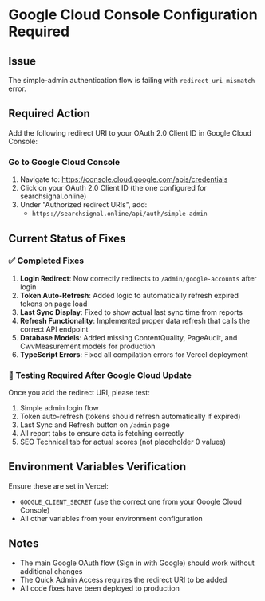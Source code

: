 # Google Cloud Console Configuration Required

## Issue
The simple-admin authentication flow is failing with `redirect_uri_mismatch` error.

## Required Action
Add the following redirect URI to your OAuth 2.0 Client ID in Google Cloud Console:

### Go to Google Cloud Console
1. Navigate to: https://console.cloud.google.com/apis/credentials
2. Click on your OAuth 2.0 Client ID (the one configured for searchsignal.online)
3. Under "Authorized redirect URIs", add:
   - `https://searchsignal.online/api/auth/simple-admin`

## Current Status of Fixes

### ✅ Completed Fixes
1. **Login Redirect**: Now correctly redirects to `/admin/google-accounts` after login
2. **Token Auto-Refresh**: Added logic to automatically refresh expired tokens on page load
3. **Last Sync Display**: Fixed to show actual last sync time from reports
4. **Refresh Functionality**: Implemented proper data refresh that calls the correct API endpoint
5. **Database Models**: Added missing ContentQuality, PageAudit, and CwvMeasurement models for production
6. **TypeScript Errors**: Fixed all compilation errors for Vercel deployment

### 🔄 Testing Required After Google Cloud Update
Once you add the redirect URI, please test:
1. Simple admin login flow
2. Token auto-refresh (tokens should refresh automatically if expired)
3. Last Sync and Refresh button on `/admin` page
4. All report tabs to ensure data is fetching correctly
5. SEO Technical tab for actual scores (not placeholder 0 values)

## Environment Variables Verification
Ensure these are set in Vercel:
- `GOOGLE_CLIENT_SECRET` (use the correct one from your Google Cloud Console)
- All other variables from your environment configuration

## Notes
- The main Google OAuth flow (Sign in with Google) should work without additional changes
- The Quick Admin Access requires the redirect URI to be added
- All code fixes have been deployed to production